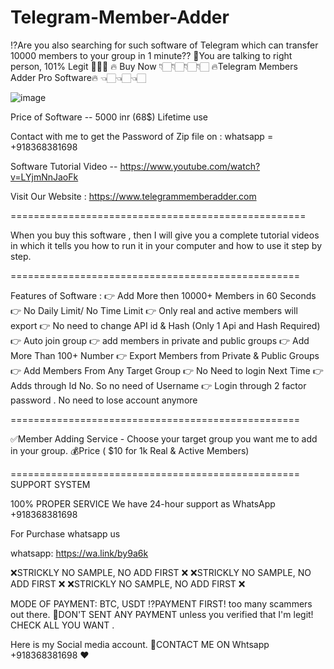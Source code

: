 # Telegram-Member-Adder
⁉️Are you also searching for such software of Telegram which can transfer 10000 members to your group in 1 minute??  🤝You are talking to right person, 101% Legit 💯💯💯  🔥 Buy Now 👇🏻👇🏻👇🏻👇🏻 🔥Telegram Members Adder Pro Software🔥 👈🏻👈🏻👈🏻

![image](https://user-images.githubusercontent.com/87627538/126096806-4603847b-f100-4e2c-95a4-cce1c6df7b7f.png)

Price of Software -- 5000 inr (68$) Lifetime use

Contact with me to get the Password of Zip file on : whatsapp = +918368381698

Software Tutorial Video -- https://www.youtube.com/watch?v=LYjmNnJaoFk

Visit Our Website : https://www.telegrammemberadder.com

===================================================

When you buy this software , then I will give you a complete tutorial videos in which it tells you how to run it in your computer and how to use it step by step.

==================================================

Features of Software : 👉 Add More then 10000+ Members in 60 Seconds 👉 No Daily Limit/ No Time Limit 👉 Only real and active members will export 👉 No need to change API id & Hash (Only 1 Api and Hash Required) 👉 Auto join group 👉 add members in private and public groups 👉 Add More Than 100+ Number 👉 Export Members from Private & Public Groups 👉 Add Members From Any Target Group 👉 No Need to login Next Time 👉 Adds through Id No. So no need of Username 👉 Login through 2 factor password . No need to lose account anymore

==================================================

✅Member Adding Service - Choose your target group you want me to add in your group. 💰Price ( $10 for 1k Real & Active Members)

==================================================
SUPPORT SYSTEM

100% PROPER SERVICE We have 24-hour support as WhatsApp +918368381698

For Purchase whatsapp us

whatsapp: https://wa.link/by9a6k


❌STRICKLY NO SAMPLE, NO ADD FIRST ❌ ❌STRICKLY NO SAMPLE, NO ADD FIRST ❌ ❌STRICKLY NO SAMPLE, NO ADD FIRST ❌

MODE OF PAYMENT: BTC, USDT ⁉️PAYMENT FIRST! too many scammers out there. 🚫DON'T SENT ANY PAYMENT unless you verified that I'm legit! CHECK ALL YOU WANT .

Here is my Social media account. 📲CONTACT ME ON Whtsapp  +918368381698 ❤️
